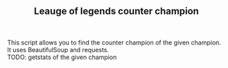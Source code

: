 <center><h2> Leauge of legends counter champion</center></h2>
<br>
<br>
This script allows you to find the counter champion of the given champion.<br>
It uses BeautifulSoup and requests.
<br>
TODO: getstats of the given champion
